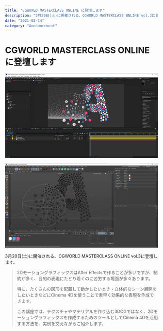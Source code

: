 ```yaml
---
title: "CGWORLD MASTERCLASS ONLINE に登壇します"
description: "3月20日(土)に開催される、CGWORLD MASTERCLASS ONLINE vol.3に登壇します。"
date: "2021-02-14"
category: "Announcement"
---
```


# CGWORLD MASTERCLASS ONLINE に登壇します

![](./cgwmasterclass/image-1.png)

![](./cgwmasterclass/image-2.png)

3月20日(土)に開催される、CGWORLD MASTERCLASS ONLINE vol.3に登壇します。

> 2DモーショングラフィックスはAfter Effectsで作ることが多いですが、制約が多く、目的の表現にたどり着くのに苦労する場面が多々あります。
>
> 特に、たくさんの図形を配置して動かしたいとき・立体的なシーン展開をしたいときなどにCinema 4Dを使うことで素早く効果的な表現を作成できます。
>
> この講座では、テクスチャやマテリアルを作り込む3DCGではなく、2Dモーショングラフィックスを作成するためのツールとしてCinema 4Dを活用する方法を、実例を交えながらご紹介します。
